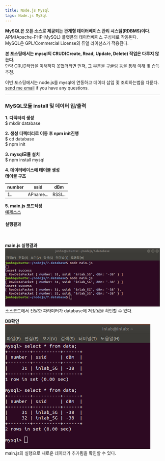 ```yaml
---
title: Node.js Mysql
tags: Node.js MySql
---
```


**MySQL은 오픈 소스로 제공되는 관계형 데이터베이스 관리 시스템(RDBMS)이다.**  
APM(Apache-PHP-MySQL) 플랫폼의 데이터베이스 구성체로 작동된다.  
MySQL은 GPL/Commercial License의 듀얼 라이선스가 적용된다.  

**본 포스팅에서는 mysql의 CRUD(Create, Read, Update, Delete) 작업은 다루지 않는다.**  
만약 CRUD작업을 이해하지 못했더라면 먼저, 그 부분을 구글링 등을 통해 이해 및 습득추천.  

이번 포스팅에서는 node.js를 mysql에 연동하고 데이터 삽입 및 조회하는법을 다룬다.  
 [send me email](mailto:jewel7492@gmail.com) if you have any questions.

<!--more-->

---

### MySQL모듈 install 및 데이터 입/출력  
**1. 디렉터리 생성**  
$ mkdir database 

**2. 생성 디렉터리로 이동 후 npm init진행**  
$ cd database  
$ npm init  

**3. mysql모듈 설치**  
$ npm install mysql  

**4. 데이터베이스에 테이블 생성**  
**테이블 구조**  

number|ssid|dBm|
---|---|---|
1..|APname...|RSSI...|  

**5. main.js 코드작성**  
[예제소스](https://github.com/limjunho/node.js/tree/master/Mysql)

#### 실행결과  
<br />

**main.js 실행결과**  
![그림1](/assets/Node.js/Mysql/1.png)  
소스코드에서 전달한 파라미터가 database에 저장됨을 확인할 수 있다.  

**DB확인**  
![그림2](/assets/Node.js/Mysql/2.png)  
main.js의 실행으로 새로운 데이터가 추가됨을 확인할 수 있다.  
